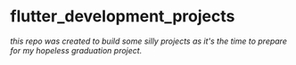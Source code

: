 # flutter_development_projects
*this repo was created to build some silly projects as it's the time to prepare for my hopeless graduation project.*